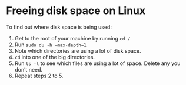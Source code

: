 # Freeing disk space on Linux

To find out where disk space is being used:

1. Get to the root of your machine by running `cd /`
2. Run `sudo du -h –max-depth=1`
3. Note which directories are using a lot of disk space.
4. `cd` into one of the big directories.
5. Run `ls -l` to see which files are using a lot of space. Delete any you don’t need.
6. Repeat steps 2 to 5.
